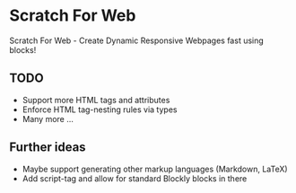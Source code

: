 # Scratch For Web
Scratch For Web - Create Dynamic Responsive Webpages fast using blocks!


## TODO
 * Support more HTML tags and attributes
 * Enforce HTML tag-nesting rules via types
 * Many more …

## Further ideas
 * Maybe support generating other markup languages (Markdown, LaTeX)
 * Add script-tag and allow for standard Blockly blocks in there

